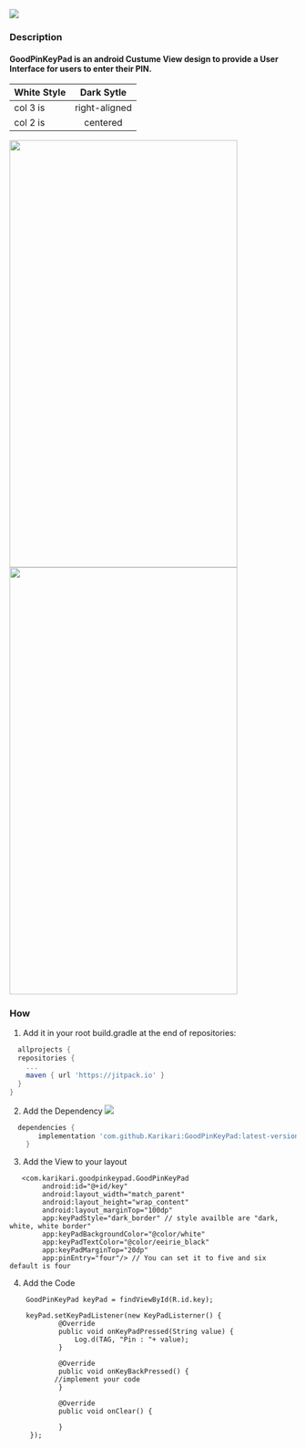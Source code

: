 [![](https://jitpack.io/v/Karikari/GoodPinKeyPad.svg)](https://jitpack.io/#Karikari/GoodPinKeyPad)

### Description
#### GoodPinKeyPad is an android Custume View design to provide a User Interface for users to enter their PIN.

| White Style     | Dark Sytle   
| ------------- |:-------------:|
| col 3 is      | right-aligned |
| col 2 is      | centered      |

<img src="https://user-images.githubusercontent.com/6484414/57070437-edc5d300-6cc6-11e9-960f-f1a9efc7e92d.gif" width="400" height="750" />

<img src="https://user-images.githubusercontent.com/6484414/57071996-ad1c8880-6ccb-11e9-92b0-56214022e5a4.gif" width="400" height="750" />

### How
1.  Add it in your root build.gradle at the end of repositories:
```gradle
  allprojects {
  repositories {
    ...
    maven { url 'https://jitpack.io' }
  }
}
```
2. Add the Dependency [![](https://jitpack.io/v/Karikari/GoodPinKeyPad.svg)](https://jitpack.io/#Karikari/GoodPinKeyPad)
```gradle
  dependencies {
	   implementation 'com.github.Karikari:GoodPinKeyPad:latest-version'
	}
```
3. Add the View to your layout
```
   <com.karikari.goodpinkeypad.GoodPinKeyPad
        android:id="@+id/key"
        android:layout_width="match_parent"
        android:layout_height="wrap_content"
        android:layout_marginTop="100dp"
        app:keyPadStyle="dark_border" // style availble are "dark, white, white border"
        app:keyPadBackgroundColor="@color/white"
        app:keyPadTextColor="@color/eeirie_black"
        app:keyPadMarginTop="20dp"
        app:pinEntry="four"/> // You can set it to five and six default is four
```
4. Add the Code
```
    GoodPinKeyPad keyPad = findViewById(R.id.key);

    keyPad.setKeyPadListener(new KeyPadListerner() {
            @Override
            public void onKeyPadPressed(String value) {
                Log.d(TAG, "Pin : "+ value);
            }

            @Override
            public void onKeyBackPressed() {
	       //implement your code
            }

            @Override
            public void onClear() {

            }
     });
```
